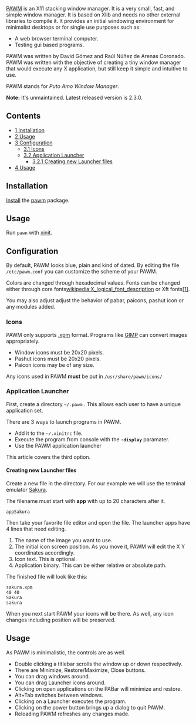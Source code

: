 [PAWM](https://sites.google.com/site/pleyadestest/david/projects/pawm) is an X11 stacking window manager. It is a very small, fast, and simple window manager. It is based on Xlib and needs no other external libraries to compile it. It provides an initial windowing environment for minimalist desktops or for single use purposes such as:

*   A web browser terminal computer.
*   Testing gui based programs.

PAWM was written by David Gómez and Raúl Núñez de Arenas Coronado. PAWM was written with the objective of creating a tiny window manager that would execute any X application, but still keep it simple and intuitive to use.

PAWM stands for *Puto Amo Window Manager*.

**Note:** It's unmaintained. Latest released version is 2.3.0.

## Contents

*   [1 Installation](#Installation)
*   [2 Usage](#Usage)
*   [3 Configuration](#Configuration)
    *   [3.1 Icons](#Icons)
    *   [3.2 Application Launcher](#Application_Launcher)
        *   [3.2.1 Creating new Launcher files](#Creating_new_Launcher_files)
*   [4 Usage](#Usage_2)

## Installation

[Install](/index.php/Install "Install") the [pawm](https://aur.archlinux.org/packages/pawm/) package.

## Usage

Run `pawn` with [xinit](/index.php/Xinit "Xinit").

## Configuration

By default, PAWM looks blue, plain and kind of dated. By editing the file `/etc/pawm.conf` you can customize the scheme of your PAWM.

Colors are changed through hexadecimal values. Fonts can be changed either through core fonts[wikipedia:X_logical_font_description](https://en.wikipedia.org/wiki/X_logical_font_description "wikipedia:X logical font description") or Xft fonts[[1]](http://www.x.org/archive/X11R6.8.2/doc/fonts.html).

You may also adjust adjust the behavior of pabar, paicons, pashut icon or any modules added.

### Icons

PAWM only supports [.xpm](https://en.wikipedia.org/wiki/X_PixMap "wikipedia:X PixMap") format. Programs like [GIMP](/index.php/GIMP "GIMP") can convert images appropriately.

*   Window icons must be 20x20 pixels.
*   Pashut icons must be 20x20 pixels.
*   Paicon icons may be of any size.

Any icons used in PAWM **must** be put in `/usr/share/pawm/icons/`

### Application Launcher

First, create a directory `~/.pawm` . This allows each user to have a unique application set.

There are 3 ways to launch programs in PAWM.

*   Add it to the `~/.xinitrc` file.
*   Execute the program from console with the **`-display`** paramater.
*   Use the PAWM application launcher

This article covers the third option.

#### Creating new Launcher files

Create a new file in the directory. For our example we will use the terminal emulator [Sakura](http://www.pleyades.net/david/sakura.php).

The filename must start with **app** with up to 20 characters after it.

```
appSakura

```

Then take your favorite file editor and open the file. The launcher apps have 4 lines that need editing.

1.  The name of the image you want to use.
2.  The initial icon screen position. As you move it, PAWM will edit the X Y coordinates accordingly.
3.  Icon text. This is optional.
4.  Application binary. This can be either relative or absolute path.

The finished file will look like this:

```
sakura.xpm
40 40
Sakura
sakura

```

When you next start PAWM your icons will be there. As well, any icon changes including position will be preserved.

## Usage

As PAWM is minimalistic, the controls are as well.

*   Double clicking a titlebar scrolls the window up or down respectively.
*   There are Minimize, Restore/Maximize, Close buttons.
*   You can drag windows around.
*   You can drag Launcher icons around.
*   Clicking on open applications on the PABar will minimize and restore.
*   Alt+Tab switches between windows.
*   Clicking on a Launcher executes the program.
*   Clicking on the power button brings up a dialog to quit PAWM.
*   Reloading PAWM refreshes any changes made.